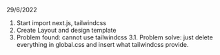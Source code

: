 29/6/2022
1. Start import next.js, tailwindcss
2. Create Layout and design template
3. Problem found: cannot use tailwindcss
  3.1. Problem solve: just delete everything in global.css and insert what tailwindcss provide.

